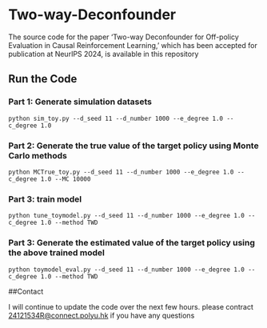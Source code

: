 # Two-way-Deconfounder
The source code for the paper ‘Two-way Deconfounder for Off-policy Evaluation in Causal Reinforcement Learning,’ which has been accepted for publication at NeurIPS 2024, is available in this repository


## Run the Code
### Part 1: Generate simulation datasets

```
python sim_toy.py --d_seed 11 --d_number 1000 --e_degree 1.0 --c_degree 1.0
```

### Part 2: Generate the true value of the target policy using Monte Carlo methods

```
python MCTrue_toy.py --d_seed 11 --d_number 1000 --e_degree 1.0 --c_degree 1.0 --MC 10000
```

### Part 3: train model

```
python tune_toymodel.py --d_seed 11 --d_number 1000 --e_degree 1.0 --c_degree 1.0 --method TWD
```

### Part 3: Generate the estimated value of the target policy using the above trained model

```
python toymodel_eval.py --d_seed 11 --d_number 1000 --e_degree 1.0 --c_degree 1.0 --method TWD
```

##Contact 

I will continue to update the code over the next few hours. please contract 24121534R@connect.polyu.hk if you have any questions
